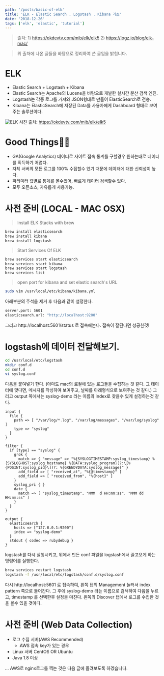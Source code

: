 ```yaml
---
path: '/posts/basic-of-elk'
title: 'ELK - Elastic Search , Logstash , Kibana 기초'
date: '2018-12-26'
tags: ['elk', 'elastic', 'tutorial']
---
```


> 출처: 1) https://okdevtv.com/mib/elk/elk5 2) https://logz.io/blog/elk-mac/

> 위 출처에 나온 글들을 바탕으로 정리하여 쓴 글임을 밝힙니다.

# ELK

- Elastic Search + Logstash + Kibana
- Elastic Search는 Apache의 Lucene을 바탕으로 개발한 실시간 분산 검색 엔진.
- Logstash는 각종 로그를 가져와 JSON형태로 만들어 ElasticSearch로 전송.
- Kibana는 ElasticSearch에 저장된 Data를 사용자에게 Dashboard 형태로 보여주는 솔루션이다.

![ELK](https://okdevtv.com/md/elk/images/elk_arch.jpg)
사진 출처: https://okdevtv.com/mib/elk/elk5

# Good Things☝🏽

- GA(Google Analytics) 데이터로 사이트 접속 통계를 구할경우 원하는대로 데이터를 획득하기 어렵다.
- 자체 서버의 모든 로그를 100% 수집할수 있기 때문에 데이터에 대한 신뢰성이 높다.
- 파라미터 값별로 통계를 볼수있어, 빠르게 데이터 검색할수 있다.
- 모두 오픈소스, 자유롭게 사용가능.

# 사전 준비 (LOCAL - MAC OSX)

> Install ELK Stacks with brew

```bash
brew install elasticsearch
brew install kibana
brew install logstash
```

> Start Services Of ELK

```bash
brew services start elasticsearch
brew services start kibana
brew services start logstash
brew services list
```

> open port for kibana and set elastic search's URL

```bash
sudo vim /usr/local/etc/kibana/kibana.yml
```

아래부분의 주석을 제거 후 다음과 같이 설정한다.

```bash
server.port: 5601
elasticsearch.url: "http://localhost:9200"
```

그리고 http://localhost:5601/status 로 접속해본다. 접속이 잘된다면 성공한것!

# logstash에 데이터 전달해보기.

```bash
cd /usr/local/etc/logstash
mkdir conf.d
cd conf.d
vi syslog.conf
```

다음을 붙여넣기 한다. (아마도 mac의 로컬에 있는 로그들을 수집하는 것 같다. 그 데이터에 맞다면, 메시지를 작성하여 보여주고, 날짜를 아래형식으로 보여주는 것 같다.)
그리고 output 쪽에서는 syslog-demo 라는 이름의 index로 찾을수 있게 설정하는것 같다.

```
input {
  file {
    path => [ "/var/log/*.log", "/var/log/messages", "/var/log/syslog" ]
    type => "syslog"
  }
}

filter {
  if [type] == "syslog" {
    grok {
      match => { "message" => "%{SYSLOGTIMESTAMP:syslog_timestamp} %{SYSLOGHOST:syslog_hostname} %{DATA:syslog_program}(?:\[%{POSINT:syslog_pid}\])?: %{GREEDYDATA:syslog_message}" }
      add_field => [ "received_at", "%{@timestamp}" ]
      add_field => [ "received_from", "%{host}" ]
    }
    syslog_pri { }
    date {
      match => [ "syslog_timestamp", "MMM  d HH:mm:ss", "MMM dd HH:mm:ss" ]
    }
  }
}

output {
  elasticsearch {
    hosts => ["127.0.0.1:9200"]
    index => "syslog-demo"
  }
  stdout { codec => rubydebug }
}
```

logstash를 다시 실행시키고, 위에서 만든 conf 파일을 logstash에서 끌고오게 하는 명령어를 실행한다.

```bash
brew services restart logstash
logstash -f /usr/local/etc/logstash/conf.d/syslog.conf
```

다시 http://localhost:5601 로 접속하여, 왼쪽 탭의 Management 눌러서 index pattern 쪽으로 들어간다.
그 후에 syslog-demo 라는 이름으로 검색하여 다음을 누르고, timestamp 를 선택한후 설정을 마친다.
왼쪽의 Discover 탭에서 로그를 수집한 것을 볼수 있을 것이다.

# 사전 준비 (Web Data Collection)

- 로그 수집 서버(AWS Recommended)
  - AWS 접속 key가 있는 경우
- Linux 서버 CentOS OR Ubuntu
- Java 1.8 이상

... AWS로 nginx로그를 찍는 것은 다음 글에 올려보도록 하겠습니다.
